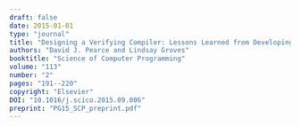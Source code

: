 ```yaml
---
draft: false
date: 2015-01-01
type: "journal"
title: "Designing a Verifying Compiler: Lessons Learned from Developing Whiley"
authors: "David J. Pearce and Lindsay Groves"
booktitle: "Science of Computer Programming"
volume: "113"
number: "2"
pages: "191--220"
copyright: "Elsevier"
DOI: "10.1016/j.scico.2015.09.006"
preprint: "PG15_SCP_preprint.pdf"
---
```

